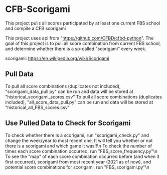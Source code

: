 # CFB-Scorigami
This project pulls all scores participated by at least one current FBS school and compile a CFB scorigami

This project uses api from "https://github.com/CFBD/cfbd-python". The goal of this project is to pull all score combination from current FBS school, and determine whether there is a so-called "scorigami" every week. 

scorigami: https://en.wikipedia.org/wiki/Scorigami


## Pull Data
To pull all score combinations (duplicates not included), "scorigami_data_pull.py" can be run and data will be stored at "historical_scorigami_scores.csv"
To pull all score combinations (duplicates included), "all_score_data_pull.py" can be run and data will be stored at "historical_all_FBS_scores.csv"

## Use Pulled Data to Check for Scorigami
To check whether there is a scorigami, run "scorigami_check.py" and change the week/year to most recent one. It will tell you whether or not there is a scorigami and which game it was!!\n
To check the number of times each score combination occurred, run "FBS_score_frequency.py"\n
To see the "map" of each score combination occurred before (and when it first occurred), scorigami from most recent year (2021 as of now), and potential score combinations for scorigami, run "FBS_scorigami.py"\n
